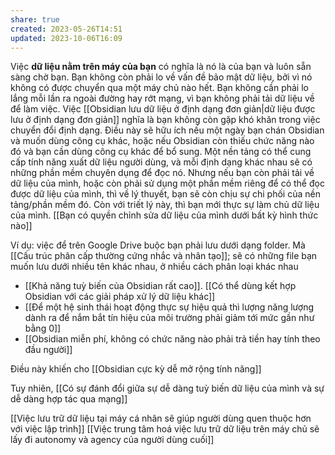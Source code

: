 ```yaml
---
share: true
created: 2023-05-26T14:51
updated: 2023-10-06T16:09
---
```

Việc **dữ liệu nằm trên máy của bạn** có nghĩa là nó là của bạn và luôn sẵn sàng chờ bạn. Bạn không còn phải lo về vấn đề bảo mật dữ liệu, bởi vì nó không có được chuyển qua một máy chủ nào hết. Bạn không cần phải lo lắng mỗi lần ra ngoài đường hay rớt mạng, vì bạn không phải tải dữ liệu về để làm việc. Việc [[Obsidian lưu dữ liệu ở định dạng đơn giản|dữ liệu được lưu ở định dạng đơn giản]] nghĩa là bạn không còn gặp khó khăn trong việc chuyển đổi định dạng. Điều này sẽ hữu ích nếu một ngày bạn chán Obsidian và muốn dùng công cụ khác, hoặc nếu Obsidian còn thiếu chức năng nào đó và bạn cần dùng công cụ khác để bổ sung. Một nền tảng có thể cung cấp tính năng xuất dữ liệu người dùng, và mỗi định dạng khác nhau sẽ có những phần mềm chuyên dụng để đọc nó. Nhưng nếu bạn còn phải tải về dữ liệu của mình, hoặc còn phải sử dụng một phần mềm riêng để có thể đọc được dữ liệu của mình, thì về lý thuyết, bạn sẽ còn chịu sự chi phối của nền tảng/phần mềm đó. Còn với triết lý này, thì bạn mới thực sự làm chủ dữ liệu của mình. [[Bạn có quyền chỉnh sửa dữ liệu của mình dưới bất kỳ hình thức nào]] 

Ví dụ: việc để trên Google Drive buộc bạn phải lưu dưới dạng folder. Mà [[Cấu trúc phân cấp thường cứng nhắc và nhân tạo]]; sẽ có những file bạn muốn lưu dưới nhiều tên khác nhau, ở nhiều cách phân loại khác nhau

- [[Khả năng tuỳ biến của Obsidian rất cao]]. [[Có thể dùng kết hợp Obsidian với các giải pháp xử lý dữ liệu khác]]
- [[Để một hệ sinh thái hoạt động thực sự hiệu quả thì lượng năng lượng dành ra để nắm bắt tín hiệu của môi trường phải giảm tới mức gần như bằng 0]]
- [[Obsidian miễn phí, không có chức năng nào phải trả tiền hay tính theo đầu người]] 

Điều này khiến cho [[Obsidian cực kỳ dễ mở rộng tính năng]]

Tuy nhiên, [[Có sự đánh đổi giữa sự dễ dàng tuỳ biến dữ liệu của mình và sự dễ dàng hợp tác qua mạng]] 


[[Việc lưu trữ dữ liệu tại máy cá nhân sẽ giúp người dùng quen thuộc hơn với việc lập trình]] 
[[Việc trung tâm hoá việc lưu trữ dữ liệu trên máy chủ sẽ lấy đi autonomy và agency của người dùng cuối]]
